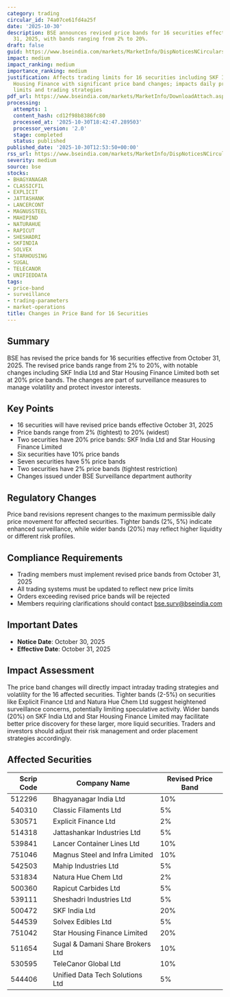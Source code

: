 ```yaml
---
category: trading
circular_id: 74a07ce61fd4a25f
date: '2025-10-30'
description: BSE announces revised price bands for 16 securities effective October
  31, 2025, with bands ranging from 2% to 20%.
draft: false
guid: https://www.bseindia.com/markets/MarketInfo/DispNoticesNCirculars.aspx?Noticeid={E5797650-D48C-4A4C-9E9B-F8170CBBA4D3}&noticeno=20251030-42&dt=10/30/2025&icount=42&totcount=63&flag=0
impact: medium
impact_ranking: medium
importance_ranking: medium
justification: Affects trading limits for 16 securities including SKF India and Star
  Housing Finance with significant price band changes; impacts daily price movement
  limits and trading strategies
pdf_url: https://www.bseindia.com/markets/MarketInfo/DownloadAttach.aspx?id=20251030-42&attachedId=
processing:
  attempts: 1
  content_hash: cd12f98b8386fc80
  processed_at: '2025-10-30T18:42:47.289503'
  processor_version: '2.0'
  stage: completed
  status: published
published_date: '2025-10-30T12:53:50+00:00'
rss_url: https://www.bseindia.com/markets/MarketInfo/DispNoticesNCirculars.aspx?Noticeid={E5797650-D48C-4A4C-9E9B-F8170CBBA4D3}&noticeno=20251030-42&dt=10/30/2025&icount=42&totcount=63&flag=0
severity: medium
source: bse
stocks:
- BHAGYANAGAR
- CLASSICFIL
- EXPLICIT
- JATTASHANK
- LANCERCONT
- MAGNUSSTEEL
- MAHIPIND
- NATURAHUE
- RAPICUT
- SHESHADRI
- SKFINDIA
- SOLVEX
- STARHOUSING
- SUGAL
- TELECANOR
- UNIFIEDDATA
tags:
- price-band
- surveillance
- trading-parameters
- market-operations
title: Changes in Price Band for 16 Securities
---
```


## Summary

BSE has revised the price bands for 16 securities effective from October 31, 2025. The revised price bands range from 2% to 20%, with notable changes including SKF India Ltd and Star Housing Finance Limited both set at 20% price bands. The changes are part of surveillance measures to manage volatility and protect investor interests.

## Key Points

- 16 securities will have revised price bands effective October 31, 2025
- Price bands range from 2% (tightest) to 20% (widest)
- Two securities have 20% price bands: SKF India Ltd and Star Housing Finance Limited
- Six securities have 10% price bands
- Seven securities have 5% price bands
- Two securities have 2% price bands (tightest restriction)
- Changes issued under BSE Surveillance department authority

## Regulatory Changes

Price band revisions represent changes to the maximum permissible daily price movement for affected securities. Tighter bands (2%, 5%) indicate enhanced surveillance, while wider bands (20%) may reflect higher liquidity or different risk profiles.

## Compliance Requirements

- Trading members must implement revised price bands from October 31, 2025
- All trading systems must be updated to reflect new price limits
- Orders exceeding revised price bands will be rejected
- Members requiring clarifications should contact bse.surv@bseindia.com

## Important Dates

- **Notice Date**: October 30, 2025
- **Effective Date**: October 31, 2025

## Impact Assessment

The price band changes will directly impact intraday trading strategies and volatility for the 16 affected securities. Tighter bands (2-5%) on securities like Explicit Finance Ltd and Natura Hue Chem Ltd suggest heightened surveillance concerns, potentially limiting speculative activity. Wider bands (20%) on SKF India Ltd and Star Housing Finance Limited may facilitate better price discovery for these larger, more liquid securities. Traders and investors should adjust their risk management and order placement strategies accordingly.

## Affected Securities

| Scrip Code | Company Name | Revised Price Band |
|------------|--------------|--------------------|
| 512296 | Bhagyanagar India Ltd | 10% |
| 540310 | Classic Filaments Ltd | 5% |
| 530571 | Explicit Finance Ltd | 2% |
| 514318 | Jattashankar Industries Ltd | 5% |
| 539841 | Lancer Container Lines Ltd | 10% |
| 751046 | Magnus Steel and Infra Limited | 10% |
| 542503 | Mahip Industries Ltd | 5% |
| 531834 | Natura Hue Chem Ltd | 2% |
| 500360 | Rapicut Carbides Ltd | 5% |
| 539111 | Sheshadri Industries Ltd | 5% |
| 500472 | SKF India Ltd | 20% |
| 544539 | Solvex Edibles Ltd | 5% |
| 751042 | Star Housing Finance Limited | 20% |
| 511654 | Sugal & Damani Share Brokers Ltd | 10% |
| 530595 | TeleCanor Global Ltd | 10% |
| 544406 | Unified Data Tech Solutions Ltd | 5% |